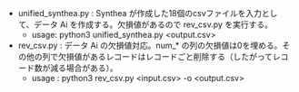 - unified_synthea.py : Synthea が作成した18個のcsvファイルを入力として、データ Ai を作成する。欠損値があるので rev_csv.py を実行する。
  - usage: python3 unified_synthea.py <output.csv>
- rev_csv.py : データ Ai の欠損値対応。num_* の列の欠損値は0を埋める。その他の列で欠損値があるレコードはレコードごと削除する（したがってレコード数が減る場合がある）。
  - usage : python3 rev_csv.py <input.csv> -o <output.csv> 
